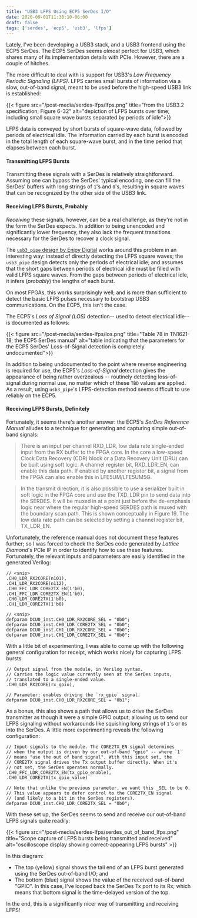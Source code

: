 ```yaml
---
title: "USB3 LFPS Using ECP5 SerDes I/O"
date: 2020-09-01T11:38:10-06:00
draft: false
tags: ['serdes', 'ecp5', 'usb3', 'lfps']
---
```


Lately, I've been developing a USB3 stack, and a USB3 frontend using the ECP5 SerDes. The ECP5 SerDes seems _almost_ 
perfect for USB3, which shares many of its implementation details with PCIe. However, there are a couple of hitches. 

The more difficult to deal with is support for USB3's _Low Frequency Periodic Signaling (LFPS)_. LFPS carries small bursts
of information via a slow, out-of-band signal, meant to be used before the high-speed USB3 link is established:

{{< figure src="/post-media/serdes-lfps/lfps.png" title="from the USB3.2 specification; Figure 6-32" 
    alt="depiction of LFPS bursts over time; including small square wave bursts separated by periods of idle">}}

LFPS data is conveyed by short bursts of square-wave data, followed by periods of electrical idle. The information
carried by each burst is encoded in the total length of each square-wave burst, and in the time period that elapses
between each burst.

#### Transmitting LFPS Bursts

Transmitting these signals with a SerDes is relatively straightforward. Assuming one can bypass the SerDes' typical
encoding, one can fill the SerDes' buffers with long strings of `1`'s and `0`'s, resulting in square waves that can
be recognized by the other side of the USB3 link.

#### Receiving LFPS Bursts, Probably

_Receiving_ these signals, however, can be a real challenge, as they're not in the form the SerDes expects. In addition
to being unencoded and significantly lower frequency, they also lack the frequent transitions necessary for the SerDes
to recover a clock signal.

The [`usb3_pipe` design by Enjoy Digital](https://twitter.com/enjoy_digital/usb3_pipe) works around this problem in an
interesting way: instead of directly detecting the LFPS square waves; the `usb3_pipe` design detects only the periods of
electrical idle; and assumes that the short gaps between periods of electrical idle must be filled with valid LFPS square
waves. From the gaps between periods of electrical idle, it infers (_probably_) the lengths of each burst.

On most FPGAs, this works surprisingly well; and is more than sufficient to detect the basic LFPS pulses necessary to
bootstrap USB3 communications. On the ECP5, this isn't the case.

The ECP5's _Loss of Signal (LOS)_ detection-- used to detect electrical idle-- is documented as follows:

{{< figure src="/post-media/serdes-lfps/los.png" title="Table 78 in TN1621-18; the ECP5 SerDes manual" 
    alt="table indicating that the parameters for the ECP5 SerDes' Loss-of-Signal detection is completely undocumented">}}

In addition to being undocumented to the point where reverse engineering is required for use, the ECP5's _Loss-of-Signal_
detection gives the appearance of being rather overzealous -- routinely detecting loss-of-signal during normal use, no matter
which of these `TBD` values are applied. As a result, using `usb3_pipe`'s LFPS-detection method seems difficult to use reliably
on the ECP5.

#### Receiving LFPS Bursts, Definitely

Fortunately, it seems there's another answer: the ECP5's _SerDes Reference Manual_ alludes to a technique for generating
and capturing simple out-of-band signals:

> There is an input per channel RXD_LDR, low data rate single-ended input from the RX buffer to the FPGA core. In the  core  a  low-speed  Clock  Data  Recovery  (CDR)  block  or  a  Data  Recovery  Unit  (DRU)  can  be  built  using  soft  logic. A channel register bit, RXD_LDR_EN, can enable this data path. If enabled by another register bit, a signal from the FPGA can also enable this in LFE5UM/LFE5UM5G.

> In  the  transmit  direction,  it  is  also  possible  to  use  a  serializer  built  in  soft  logic  in  the  FPGA  core  and  use  the  TXD_LDR pin to send data into the SERDES. It will be muxed in at a point just before the de-emphasis logic near where the regular high-speed SERDES path is muxed with the boundary scan path. This is shown conceptually in Figure 19. The low data rate path can be selected by setting a channel register bit, TX_LDR_EN.

Unfortunately, the reference manual does not document these features further; so I was forced to check the SerDes code generated
by _Lattice Diamond_'s PCIe IP in order to identify how to use these features. Fortunately, the relevant inputs and parameters are easily identified in the generated Verilog:

```
// <snip>
.CH0_LDR_RX2CORE(n101),
.CH1_LDR_RX2CORE(n112),
.CH0_FFC_LDR_CORE2TX_EN(1'b0), 
.CH1_FFC_LDR_CORE2TX_EN(1'b0),
.CH0_LDR_CORE2TX(1'b0), 
.CH1_LDR_CORE2TX(1'b0)

// <snip>
defparam DCU0_inst.CH0_LDR_RX2CORE_SEL = "0b0";
defparam DCU0_inst.CH0_LDR_CORE2TX_SEL = "0b0";
defparam DCU0_inst.CH1_LDR_RX2CORE_SEL = "0b0";
defparam DCU0_inst.CH1_LDR_CORE2TX_SEL = "0b0";
```

With a little bit of experimenting, I was able to come up with the following general configuration for receipt,
which works nicely for capturing LFPS bursts.

```
// Output signal from the module, in Verilog syntax.
// Carries the logic value currently seen at the SerDes inputs, 
// translated to a single-ended value.
.CH0_LDR_RX2CORE(rx_gpio),

// Parameter; enables driving the `rx_gpio` signal.
defparam DCU0_inst.CH0_LDR_RX2CORE_SEL = "0b1";
```

As a bonus, this also shows a path that allows us to drive the SerDes transmitter as though it were a simple GPIO output;
allowing us to send our LFPS signaling without workarounds like squishing long strings of `1`'s or `0`s into the SerDes.
A little more experimenting reveals the following configuration:


```
// Input signals to the module. The CORE2TX_EN signal determines
// when the output is driven by our out-of-band "gpio" -- where `1`
// means "use the out of band signal". With this input set, the 
// CORE2TX signal drives the Tx output buffer directly. When it's 
// not set, the SerDes operates normally.
.CH0_FFC_LDR_CORE2TX_EN(tx_gpio_enable), 
.CH0_LDR_CORE2TX(tx_gpio_value)

// Note that unlike the previous parameter, we want this _SEL to be 0.
// This value appears to defer control to the CORE2TX_EN signal 
// (and likely to a bit in the SerDes registers).
defparam DCU0_inst.CH0_LDR_CORE2TX_SEL = "0b0";
```

With these set up, the SerDes seems to send and receive our out-of-band LFPS signals quite readily:

{{< figure src="/post-media/serdes-lfps/serdes_out_of_band_lfps.png" 
    title="Scope capture of LFPS bursts being transmitted and received" 
    alt="oscilloscope display showing correct-appearing LFPS bursts" >}}

In this diagram:

- The top (yellow) signal shows the tail end of an LFPS burst generated using the SerDes out-of-band I/O; and
- The bottom (blue) signal shows the value of the received out-of-band "GPIO". In this case, I've looped back the
  SerDes Tx port to its Rx; which means that bottom signal is the time-delayed version of the top.

In the end, this is a significantly nicer way of transmitting and receiving LFPS!
